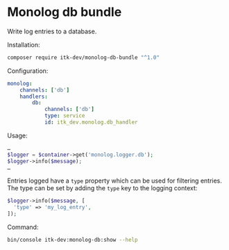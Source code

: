 # Monolog db bundle

Write log entries to a database.

Installation:

```sh
composer require itk-dev/monolog-db-bundle "^1.0"
```

Configuration:

```yml
monolog:
    channels: ['db']
    handlers:
        db:
            channels: ['db']
            type: service
            id: itk_dev.monolog.db_handler
```

Usage:

```php
…
$logger = $container->get('monolog.logger.db');
$logger->info($message);
…
```

Entries logged have a `type` property which can be used for filtering
entries. The type can be set by adding the `type` key to the logging
context:

```php
$logger->info($message, [
  'type' => 'my_log_entry',
]);
```

Command:

```sh
bin/console itk-dev:monolog-db:show --help
```

